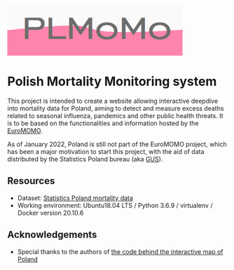 <img src="web/static/images/logo.png" alt="drawing" width="400"/>

#  Polish Mortality Monitoring system

This project is intended to create a website allowing interactive deepdive into mortality data for Poland, aiming to detect and measure excess deaths related to seasonal influenza, pandemics and other public health threats. It is to be based on the functionalities and information hosted by the [EuroMOMO](https://www.euromomo.eu/). 

As of January 2022, Poland is still not part of the EuroMOMO project, which has been a major motivation to start this project, with the aid of data distributed by the Statistics Poland bureau (aka [GUS](https://stat.gov.pl/)).

## Resources

* Dataset: [Statistics Poland mortality data](https://stat.gov.pl/obszary-tematyczne/ludnosc/ludnosc/zgony-wedlug-tygodni,39,2.html)
* Working environment: Ubuntu18.04 LTS / Python 3.6.9 / virtualenv / Docker version 20.10.6


## Acknowledgements

* Special thanks to the authors of [the code behind the interactive map of Poland](https://cssmapsplugin.com/get/poland/)